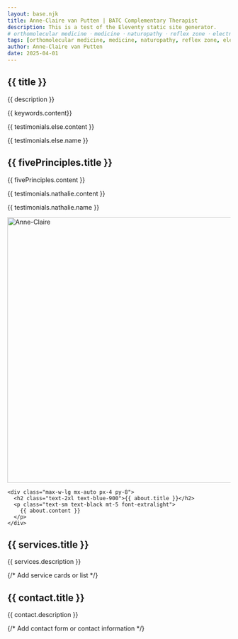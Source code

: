 ```yaml
---
layout: base.njk
title: Anne-Claire van Putten | BATC Complementary Therapist
description: This is a test of the Eleventy static site generator.
# orthomolecular medicine ⸱ medicine ⸱ naturopathy ⸱ reflex zone ⸱ electro acupuncture specialised in strengthening the immune system, improving the digestion system and skin problems
tags: [orthomolecular medicine, medicine, naturopathy, reflex zone, electro acupuncture]
author: Anne-Claire van Putten
date: 2025-04-01
---
```


<div>
  <section
    id="home"
    class="py-8 relative flex items-center justify-center bg-light-beige"
  >
    <!-- <BulletBall color="bg-white" /> -->
    <div class="text-center">
      <h1 class="uppercase text-2xl mb-2">
        {{ title }}
      </h1>
      <p class="text-md text-gray-600">
        {{ description }}
      </p>
    </div>
  </section>

  <section>
    <div class="py-8 relative flex items-center justify-center bg-white">
      <!-- <BulletBall color="bg-blue-900" /> -->
      <div class="text-center max-w-4xl mx-auto">
        <p class="lowercase text-lg">
          {{ keywords.content}}
        </p>
      </div>
    </div>
  </section>

  <section
    id="introduction"
    class="bg-gray-50 py-12"
    style="
      background-image: url('/temp/images/testimonials-else-bg.jpg');
      background-size: cover;
      background-position: bottom;
    "
  >
    <div class="max-w-4xl mx-auto px-4">
      <p class="text-lg text-black">{{ testimonials.else.content }}</p>
      <p class="text-md text-black mt-3 font-extralight uppercase">
        {{ testimonials.else.name }}
      </p>
    </div>
  </section>

  <section id="fivePrinciples" class="bg-light-beige py-16">
    <div class="max-w-4xl mx-auto px-4">
      <h2 class="uppercase text-3xl mb-6 text-blue-900">
        {{ fivePrinciples.title }}
      </h2>
      <p class="text-sm text-black mb-8">
        {{ fivePrinciples.content }}
      </p>
    </div>
  </section>

  <section
    class="bg-beige py-8 relative w-full"
    style="
      background-image: url('/temp/images/testimonials-nathalie-bg.jpg');
      background-size: cover;
      background-position: bottom;
    "
  >
    <!-- <BulletBall color="bg-dark-gray" />
    <BulletBall color="bg-white" absolute={false} class="mt-2" /> -->
    <div class="max-w-4xl mx-auto px-4">
      <p class="text-lg text-black">
        {{ testimonials.nathalie.content }}
      </p>
      <p class="text-md text-black mt-3 font-extralight uppercase">
        {{ testimonials.nathalie.name }}
      </p>
    </div>
  </section>

  <section
    id="about"
    class="grid lg:grid-cols-2 items-start justify-center bg-white gap-6"
  >
    <div class="w-full aspect-video object-cover">
      <img src="/temp/images/about-bg.jpg" alt="Anne-Claire"
        width="800"
        height="600"
        class="w-full h-full object-cover"
        />
      <div class="bg-blue-500 overflow-hidden">
        <div class="translate-x-1/2 w-96 h-96 rounded-full ml-auto bg-white/50"></div>
      </div>
    </div>

    <div class="max-w-lg mx-auto px-4 py-8">
      <h2 class="text-2xl text-blue-900">{{ about.title }}</h2>
      <p class="text-sm text-black mt-5 font-extralight">
        {{ about.content }}
      </p>
    </div>
  </section>

  <section
    id="services"
    class="min-h-screen flex items-center justify-center bg-gray-50 py-8"
  >
    <div class="max-w-4xl mx-auto px-4">
      <h2 class="text-2xl font-bold mb-6">{{ services.title }}</h2>
      <p class="text-lg text-black mb-8">{{ services.description }}</p>
      {/* Add service cards or list */}
    </div>
  </section>

  <section
    id="contact"
    class="min-h-screen flex items-center justify-center bg-white"
  >
    <div class="max-w-4xl mx-auto px-4">
      <h2 class="text-3xl font-bold mb-6">{{ contact.title }}</h2>
      <p class="text-lg text-black mb-8">{{ contact.description }}</p>
      {/* Add contact form or contact information */}
    </div>
  </section>

</div>
